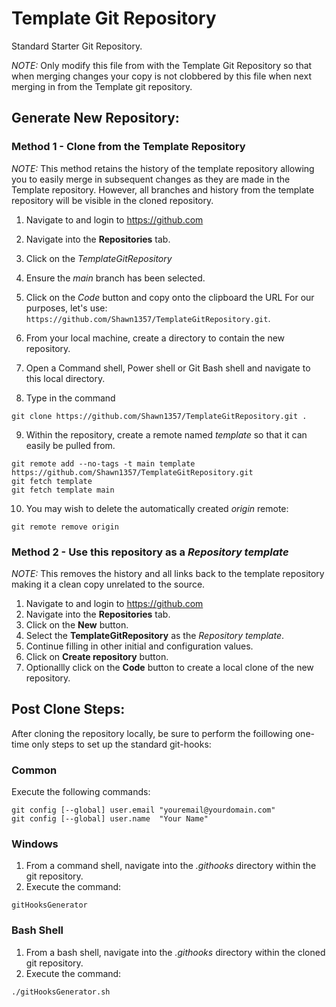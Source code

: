 Template Git Repository
=======================

Standard Starter Git Repository.

*NOTE:* Only modify this file from with the Template Git Repository so that when merging changes your copy is not clobbered by this file when next merging in from the Template git repository.


Generate New Repository:
------------------------

### Method 1 - Clone from the Template Repository

*NOTE:* This method retains the history of the template repository allowing you to easily merge in subsequent changes as they are made in the Template repository.  However, all branches and history from the template repository will be visible in the cloned repository.

  1. Navigate to and login to https://github.com
  2. Navigate into the __Repositories__ tab.
  3. Click on the *TemplateGitRepository*
  4. Ensure the *main* branch has been selected.
  5. Click on the *Code* button and copy onto the clipboard the URL
     For our purposes, let's use: `https://github.com/Shawn1357/TemplateGitRepository.git`.

  6. From your local machine, create a directory to contain the new repository.
  7. Open a Command shell, Power shell or Git Bash shell and navigate to this local directory.
  8. Type in the command<p>
  
    git clone https://github.com/Shawn1357/TemplateGitRepository.git .
     
  9. Within the repository, create a remote named *template* so that it can easily be pulled from.

    git remote add --no-tags -t main template https://github.com/Shawn1357/TemplateGitRepository.git
    git fetch template
    git fetch template main
    
  10. You may wish to delete the automatically created *origin* remote:

    git remote remove origin


### Method 2 - Use this repository as a *Repository template*

*NOTE:* This removes the history and all links back to the template repository making it a clean copy unrelated to the source.

  1. Navigate to and login to https://github.com
  2. Navigate into the __Repositories__ tab.
  3. Click on the __New__ button.
  4. Select the __TemplateGitRepository__ as the *Repository template*.
  5. Continue filling in other initial and configuration values.
  6. Click on __Create repository__ button.
  7. Optionallly click on the __Code__ button to create a local clone of the new repository.


Post Clone Steps:
-----------------

After cloning the repository locally, be sure to perform the foillowing one-time only steps to set up the standard git-hooks:

### Common ###
Execute the following commands:

    git config [--global] user.email "youremail@yourdomain.com"
    git config [--global] user.name  "Your Name"

### Windows ###
  1. From a command shell, navigate into the *.githooks* directory within the git repository.
  2. Execute the command:
  
    gitHooksGenerator
  
### Bash Shell ###
  1. From a bash shell, navigate into the *.githooks* directory within the cloned git repository.
  2. Execute the command:

    ./gitHooksGenerator.sh

